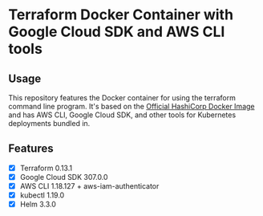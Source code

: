 # Terraform Docker Container with Google Cloud SDK and AWS CLI tools

## Usage

This repository features the Docker container for using the terraform command line program. It's based on the [Official HashiCorp Docker Image](https://hub.docker.com/r/hashicorp/terraform) and has AWS CLI, Google Cloud SDK, and other tools for Kubernetes deployments bundled in.

## Features

- [x] Terraform 0.13.1
- [x] Google Cloud SDK 307.0.0
- [x] AWS CLI 1.18.127 + aws-iam-authenticator
- [x] kubectl 1.19.0
- [x] Helm 3.3.0
